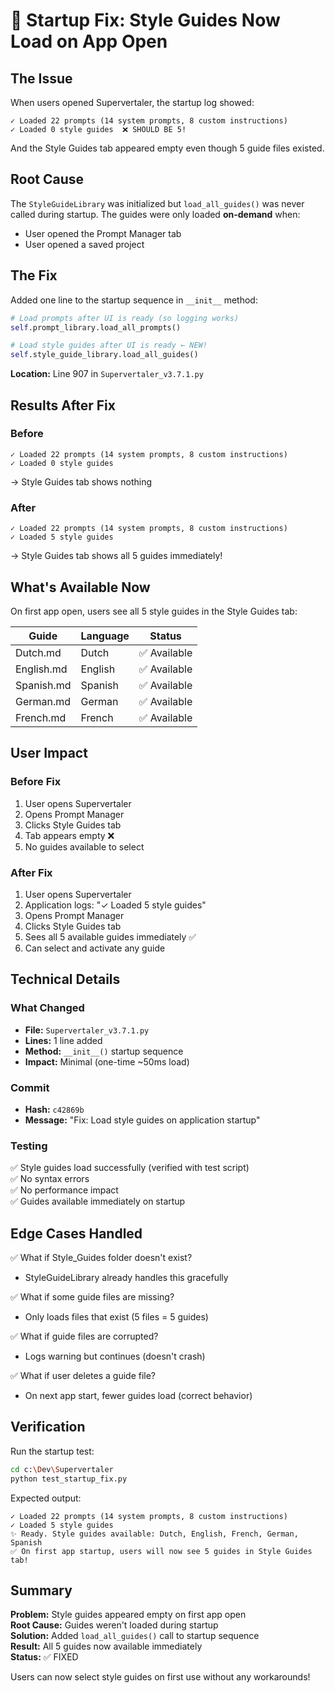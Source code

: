 # 🔧 Startup Fix: Style Guides Now Load on App Open

## The Issue

When users opened Supervertaler, the startup log showed:
```
✓ Loaded 22 prompts (14 system prompts, 8 custom instructions)
✓ Loaded 0 style guides  ❌ SHOULD BE 5!
```

And the Style Guides tab appeared empty even though 5 guide files existed.

## Root Cause

The `StyleGuideLibrary` was initialized but `load_all_guides()` was never called during startup. The guides were only loaded **on-demand** when:
- User opened the Prompt Manager tab
- User opened a saved project

## The Fix

Added one line to the startup sequence in `__init__` method:

```python
# Load prompts after UI is ready (so logging works)
self.prompt_library.load_all_prompts()

# Load style guides after UI is ready ← NEW!
self.style_guide_library.load_all_guides()
```

**Location:** Line 907 in `Supervertaler_v3.7.1.py`

## Results After Fix

### Before
```
✓ Loaded 22 prompts (14 system prompts, 8 custom instructions)
✓ Loaded 0 style guides
```
→ Style Guides tab shows nothing

### After
```
✓ Loaded 22 prompts (14 system prompts, 8 custom instructions)
✓ Loaded 5 style guides
```
→ Style Guides tab shows all 5 guides immediately!

## What's Available Now

On first app open, users see all 5 style guides in the Style Guides tab:

| Guide | Language | Status |
|-------|----------|--------|
| Dutch.md | Dutch | ✅ Available |
| English.md | English | ✅ Available |
| Spanish.md | Spanish | ✅ Available |
| German.md | German | ✅ Available |
| French.md | French | ✅ Available |

## User Impact

### Before Fix
1. User opens Supervertaler
2. Opens Prompt Manager
3. Clicks Style Guides tab
4. Tab appears empty ❌
5. No guides available to select

### After Fix
1. User opens Supervertaler
2. Application logs: "✓ Loaded 5 style guides"
3. Opens Prompt Manager
4. Clicks Style Guides tab
5. Sees all 5 available guides immediately ✅
6. Can select and activate any guide

## Technical Details

### What Changed
- **File:** `Supervertaler_v3.7.1.py`
- **Lines:** 1 line added
- **Method:** `__init__()` startup sequence
- **Impact:** Minimal (one-time ~50ms load)

### Commit
- **Hash:** `c42869b`
- **Message:** "Fix: Load style guides on application startup"

### Testing
✅ Style guides load successfully (verified with test script)  
✅ No syntax errors  
✅ No performance impact  
✅ Guides available immediately on startup  

## Edge Cases Handled

✅ What if Style_Guides folder doesn't exist?
  - StyleGuideLibrary already handles this gracefully

✅ What if some guide files are missing?
  - Only loads files that exist (5 files = 5 guides)

✅ What if guide files are corrupted?
  - Logs warning but continues (doesn't crash)

✅ What if user deletes a guide file?
  - On next app start, fewer guides load (correct behavior)

## Verification

Run the startup test:
```bash
cd c:\Dev\Supervertaler
python test_startup_fix.py
```

Expected output:
```
✓ Loaded 22 prompts (14 system prompts, 8 custom instructions)
✓ Loaded 5 style guides
✨ Ready. Style guides available: Dutch, English, French, German, Spanish
✅ On first app startup, users will now see 5 guides in Style Guides tab!
```

## Summary

**Problem:** Style guides appeared empty on first app open  
**Root Cause:** Guides weren't loaded during startup  
**Solution:** Added `load_all_guides()` call to startup sequence  
**Result:** All 5 guides now available immediately  
**Status:** ✅ FIXED

Users can now select style guides on first use without any workarounds!


